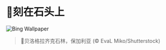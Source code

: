 # 🔖刻在石头上

![Bing Wallpaper](https://www.bing.com/th?id=OHR.BulgariaRocks_ZH-CN0234903972_1920x1080.jpg&rf=LaDigue_1920x1080.jpg&pid=hp)

> 📝贝洛格拉齐克石林，保加利亚 (© EvaL Miko/Shutterstock)
